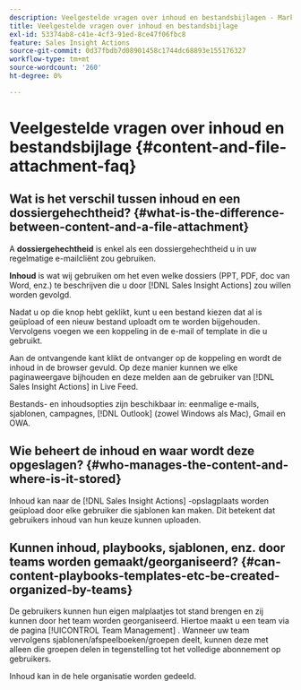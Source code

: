 ```yaml
---
description: Veelgestelde vragen over inhoud en bestandsbijlagen - Marketo-documenten - Productdocumentatie
title: Veelgestelde vragen over inhoud en bestandsbijlage
exl-id: 53374ab8-c41e-4cf3-91ed-8ce47f06fbc8
feature: Sales Insight Actions
source-git-commit: 0d37fbdb7d08901458c1744dc68893e155176327
workflow-type: tm+mt
source-wordcount: '260'
ht-degree: 0%

---
```


# Veelgestelde vragen over inhoud en bestandsbijlage {#content-and-file-attachment-faq}

## Wat is het verschil tussen inhoud en een dossiergehechtheid? {#what-is-the-difference-between-content-and-a-file-attachment}

A **dossiergehechtheid** is enkel als een dossiergehechtheid u in uw regelmatige e-mailcliënt zou gebruiken.

**Inhoud** is wat wij gebruiken om het even welke dossiers (PPT, PDF, doc van Word, enz.) te beschrijven die u door [!DNL Sales Insight Actions] zou willen worden gevolgd.

Nadat u op die knop hebt geklikt, kunt u een bestand kiezen dat al is geüpload of een nieuw bestand uploadt om te worden bijgehouden. Vervolgens voegen we een koppeling in de e-mail of template in die u gebruikt.

Aan de ontvangende kant klikt de ontvanger op de koppeling en wordt de inhoud in de browser gevuld. Op deze manier kunnen we elke paginaweergave bijhouden en deze melden aan de gebruiker van [!DNL Sales Insight Actions] in Live Feed.

Bestands- en inhoudsopties zijn beschikbaar in: eenmalige e-mails, sjablonen, campagnes, [!DNL Outlook] (zowel Windows als Mac), Gmail en OWA.

## Wie beheert de inhoud en waar wordt deze opgeslagen? {#who-manages-the-content-and-where-is-it-stored}

Inhoud kan naar de [!DNL Sales Insight Actions] -opslagplaats worden geüpload door elke gebruiker die sjablonen kan maken. Dit betekent dat gebruikers inhoud van hun keuze kunnen uploaden.

## Kunnen inhoud, playbooks, sjablonen, enz. door teams worden gemaakt/georganiseerd? {#can-content-playbooks-templates-etc-be-created-organized-by-teams}

De gebruikers kunnen hun eigen malplaatjes tot stand brengen en zij kunnen door het team worden georganiseerd. Hiertoe maakt u een team via de pagina [!UICONTROL Team Management] . Wanneer uw team vervolgens sjablonen/afspeelboeken/groepen deelt, kunnen deze met alleen die groepen delen in tegenstelling tot het volledige abonnement op gebruikers.

Inhoud kan in de hele organisatie worden gedeeld.
